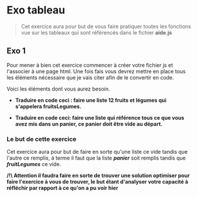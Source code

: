 # Exo tableau
> Cet exercice aura pour but de vous faire pratiquer toutes les fonctions vue sur les tableaux qui sont référencés dans le fichier **aide.js**

## Exo 1

Pour mener à bien cet exercice commencer à créer votre fichier js et l'associer à une page html. Une fois fais vous devrez mettre en place tous les éléments nécessaire que je vais citer afin de le convertir en code. 

Voici les éléments dont vous aurez besoin.

- **Traduire en code ceci : faire une liste 12 fruits et légumes qui s'appelera fruitsLegumes.**

- **Traduire en code ceci: faire une liste qui référence tous ce que vous avez mis dans un panier, ce panier doit être vide au départ.**

### Le but de cette exercice 

Cet exercice aura pour but de faire en sorte qu'une liste ce vide tandis que l'autre ce remplis, à terme il faut que la liste ***panier*** soit remplis tandis que ***fruitLegumes*** ce vide.

**/!\ Attention il faudra faire en sorte de trouver une solution optimiser pour faire l'exercice à vous de trouver, le but étant d'analyser votre capacité à réfléchir par rapport à ce qu'on a pu voir hier**